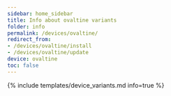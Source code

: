 ```yaml
---
sidebar: home_sidebar
title: Info about ovaltine variants
folder: info
permalink: /devices/ovaltine/
redirect_from:
- /devices/ovaltine/install
- /devices/ovaltine/update
device: ovaltine
toc: false
---
```

{% include templates/device_variants.md info=true %}
